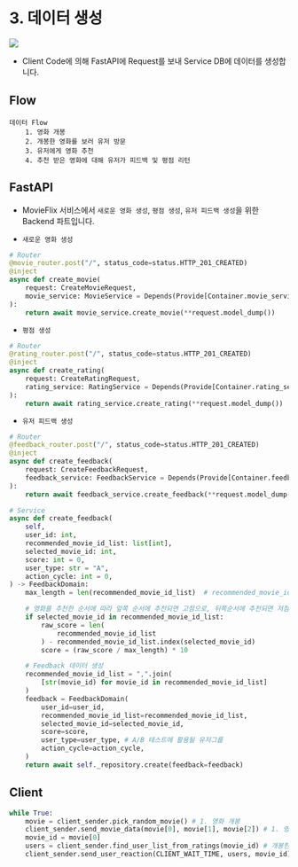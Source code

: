 # 3. 데이터 생성

<img src="./images/9_3_1.png" align="center">

- Client Code에 의해 FastAPI에 Request를 보내 Service DB에 데이터를 생성합니다.

## Flow

```
데이터 Flow
    1. 영화 개봉
    2. 개봉한 영화를 보러 유저 방문
    3. 유저에게 영화 추천
    4. 추천 받은 영화에 대해 유저가 피드백 및 평점 리턴
```

## FastAPI

- MovieFlix 서비스에서 `새로운 영화 생성`, `평점 생성`, `유저 피드백 생성`을 위한 Backend 파트입니다.

- `새로운 영화 생성`
```python
# Router
@movie_router.post("/", status_code=status.HTTP_201_CREATED)
@inject
async def create_movie(
    request: CreateMovieRequest,
    movie_service: MovieService = Depends(Provide[Container.movie_service]),
):
    return await movie_service.create_movie(**request.model_dump())
```

- `평점 생성`
```python
# Router
@rating_router.post("/", status_code=status.HTTP_201_CREATED)
@inject
async def create_rating(
    request: CreateRatingRequest,
    rating_service: RatingService = Depends(Provide[Container.rating_service]),
):
    return await rating_service.create_rating(**request.model_dump())
```

- `유저 피드백 생성`
```python
# Router
@feedback_router.post("/", status_code=status.HTTP_201_CREATED)
@inject
async def create_feedback(
    request: CreateFeedbackRequest,
    feedback_service: FeedbackService = Depends(Provide[Container.feedback_service]),
):
    return await feedback_service.create_feedback(**request.model_dump())

# Service
async def create_feedback(
    self,
    user_id: int,
    recommended_movie_id_list: list[int],
    selected_movie_id: int,
    score: int = 0,
    user_type: str = "A",
    action_cycle: int = 0,
) -> FeedbackDomain:
    max_length = len(recommended_movie_id_list)  # recommended_movie_id_list의 최대 길이

    # 영화를 추천한 순서에 따라 앞쪽 순서에 추천되면 고점으로, 뒤쪽순서에 추천되면 저점으로 평가
    if selected_movie_id in recommended_movie_id_list:
        raw_score = len(
            recommended_movie_id_list
        ) - recommended_movie_id_list.index(selected_movie_id)
        score = (raw_score / max_length) * 10

    # Feedback 데이터 생성
    recommended_movie_id_list = ",".join(
        [str(movie_id) for movie_id in recommended_movie_id_list]
    )
    feedback = FeedbackDomain(
        user_id=user_id,
        recommended_movie_id_list=recommended_movie_id_list,
        selected_movie_id=selected_movie_id,
        score=score,
        user_type=user_type, # A/B 테스트에 활용될 유저그룹
        action_cycle=action_cycle,
    )
    return await self._repository.create(feedback=feedback)
```

## Client

```python
while True:
    movie = client_sender.pick_random_movie() # 1. 영화 개봉
    client_sender.send_movie_data(movie[0], movie[1], movie[2]) # 1. 영화 개봉
    movie_id = movie[0]
    users = client_sender.find_user_list_from_ratings(movie_id) # 개봉한 영화를 보러 유저 방문
    client_sender.send_user_reaction(CLIENT_WAIT_TIME, users, movie_id) # 추천 받은 영화에 대해 유저가 피드백 및 평점 리턴
```


<script src="https://utteranc.es/client.js"
        repo="Pseudo-Lab/data-engineering-for-everybody"
        issue-term="pathname"
        label="comments"
        theme="preferred-color-scheme"
        crossorigin="anonymous"
        async>
</script>